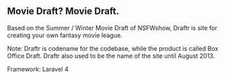 ## Movie Draft? Movie Draft.

Based on the Summer / Winter Movie Draft of NSFWshow, Draftr is site for creating your own fantasy movie league.

Note: Draftr is codename for the codebase, while the product is called Box Office Draft. Draftr also used to be the name of the site until August 2013.

Framework: Laravel 4